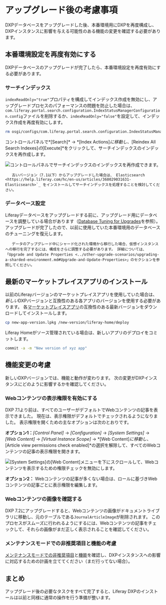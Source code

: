 # アップグレード後の考慮事項

DXPデータベースをアップグレードした後、本番環境用にDXPを再度構成し、DXPインスタンスに影響を与える可能性のある機能の変更を確認する必要があります。

## 本番環境設定を再度有効にする

DXPデータベースのアップグレードが完了したら、本番環境設定を再度有効にする必要があります。

### サーチインデックス

`indexReadOnly="true"`プロパティを構成してインデックス作成を無効にし、アップグレードプロセスのパフォーマンスの問題を防止した場合は、`com.liferay.portal.search.configuration.IndexStatusManagerConfiguration.config`ファイルを削除するか、`indexReadOnly="false"`を設定して、インデックス作成を再度有効にします。

``` bash
rm osgi/configs/com.liferay.portal.search.configuration.IndexStatusManagerConfiguration.config
```

コントロールパネルで*[Search]* → *[Index Actions]*に移動し、*[Reindex All Search Indexes]*の*[Execute]*をクリックして、サーチインデックスのインデックスを再作成します。

![コントロールパネルでサーチインデックスのインデックスを再作成できます。](./post-upgrade-considerations/images/01.png)

``` note::
   古いバージョン（7.1以下）からアップグレードした場合は、 Elasticsearch <https://help.liferay.com/hc/en-us/articles/360029031631-Elasticsearch>`_ をインストールしてサーチインデックスを処理することを検討してください。
```

### データベース設定

Liferayデータベースをアップグレードする前に、アップグレード用にデータベースを調整している場合があります（[Database Tuning for Upgrades](../upgrade-stability-and-performance/database-tuning-for-upgrades.md)を参照）。 アップグレードが完了したので、以前に使用していた本番環境用のデータベースのチューニングを復元します。

``` note::
   データのアップグレード中にシャード化された環境から移行した場合、仮想インスタンスへの移行を完了するには、構成をさらに調整する必要があります。 詳細については、「Upgrade and Update Properties <../other-upgrade-scenarios/upgrading-a-sharded-environment.md#Upgrade-and-Update-Properties>」のセクションを参照してください。
```

## 最新のマーケットプレイスアプリのインストール

以前のLiferayバージョンのマーケットプレイスアプリを使用していた場合は、*新しい*DXPバージョンと互換性のある各アプリのバージョンを使用する必要があります。 各[マーケットプレイスアプリ](../../../system-administration/installing-and-managing-apps/installing-apps/downloading-apps.md)の互換性のある最新バージョンをダウンロードしてインストールします。

``` bash
cp new-app-version.lpkg /new-version/liferay-home/deploy
```

Liferay Homeがソース管理されている場合は、新しいアプリのデプロイをコミットします。

``` bash
commit -a -m "New version of xyz app"
```

## 機能変更の考慮

新しいDXPバージョンでは、機能と動作が変わります。 次の変更がDXPインスタンスにどのように影響するかを確認してください。

### Webコンテンツの表示権限を有効にする

DXP 7.1より前は、すべてのユーザーがデフォルトでWebコンテンツの記事を表示できました。 現在は、表示権限がデフォルトでチェックされるようになりました。 表示権限を開くための主なオプションは次のとおりです。

**オプション1：***[Control Panel]* → *[Configuration]* → *[System Settings]* → *[Web Content]* → *[Virtual Instance Scope]* → *[Web Content]*に移動し、*[Article view permissions check enabled]*の選択を解除して、すべてのWebコンテンツの記事の表示権限を開きます。

![[System Settings]の[Web Content]メニューを下にスクロールして、Webコンテンツを表示するための権限チェックを無効にします。](./post-upgrade-considerations/images/02.png)

**オプション2：** Webコンテンツの記事が多くない場合は、ロールに基づきWebコンテンツの記事ごとに表示権限を編集します。

### Webコンテンツの画像を確認する

DXP 7.2にアップグレードすると、Webコンテンツの画像がドキュメントライブラリに移動し、元のテーブルである`JournalArticleImage`が削除されます。 このプロセスがスムーズに行われるようにするには、Webコンテンツの記事をチェックして、それらの画像がまだ正しく表示されることを確認してください。

### メンテナンスモードでの非推奨項目と機能の考慮

[メンテナンスモードでの非推奨項目](../reference/deprecations-in-liferay-dxp-7-3.md)と[機能](../reference/features-in-maintenance-mode.md)を確認し、DXPインスタンスへの影響に対応するための計画を立ててください（まだ行ってない場合）。

## まとめ

アップグレード後の必要なタスクをすべて完了すると、Liferay DXPのインストールは以前と同様に通常の操作を行う準備が整います。
